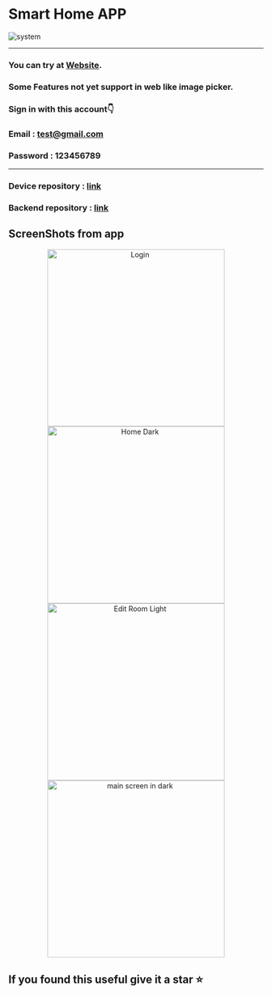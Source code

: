 # Smart Home APP

 ![system](screenshots/sys.png)
 
----------

### You can try at [**Website**](https://mohamedanwer006.github.io/home).
### Some Features not yet support in web like image picker.
### Sign in with this account👇
### **Email** : test@gmail.com
### **Password**  : 123456789

----------

### Device repository : [**link**](https://github.com/mohamedanwer006/iot-device)
### Backend repository : [**link**](https://github.com/mohamedanwer006/home-api)


## ScreenShots from app

<p align="center">
 <img src="screenshots/p%20(10).png" width="350" title="Login">
  <img src="screenshots/p%20(3).png" width="350" title="Home Dark">
 <img src="screenshots/p%20(4).png" width="350" title="Edit Room Light">
  <img src="screenshots/p%20(12).png" width="350" title="main screen in dark">
</p>

## If you found this useful give it a star ⭐
